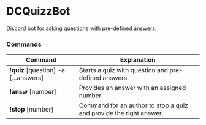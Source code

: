 # DCQuizzBot
Discord bot for asking questions with pre-defined answers.

### Commands
Command | Explanation
------- | -------------
**!quiz** [question] -a [...answers] | Starts a quiz with question and pre-defined answers.
**!answ** [number] | Provides an answer with an assigned number.
**!stop** [number] | Command for an author to stop a quiz and provide the right answer.
